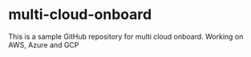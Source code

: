# multi-cloud-onboard
This is a sample GitHub repository for multi cloud onboard.  Working on AWS, Azure and GCP

